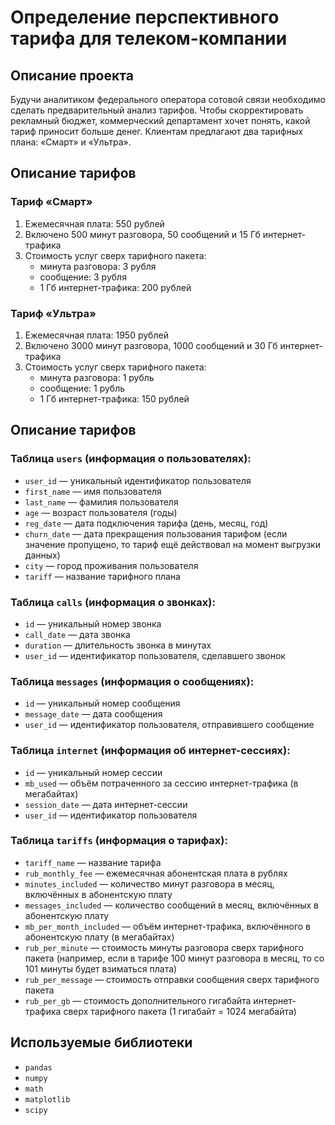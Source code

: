 # Определение перспективного тарифа для телеком-компании

## Описание проекта
Будучи аналитиком федерального оператора сотовой связи необходимо сделать предварительный анализ тарифов. Чтобы скорректировать рекламный бюджет, коммерческий департамент хочет понять, какой тариф приносит больше денег. Клиентам предлагают два тарифных плана: «Смарт» и «Ультра».

## Описание тарифов
### Тариф «Смарт»
1. Ежемесячная плата: 550 рублей
2. Включено 500 минут разговора, 50 сообщений и 15 Гб интернет-трафика
3. Стоимость услуг сверх тарифного пакета:
   - минута разговора: 3 рубля
   - сообщение: 3 рубля
   - 1 Гб интернет-трафика: 200 рублей
### Тариф «Ультра»
1. Ежемесячная плата: 1950 рублей
2. Включено 3000 минут разговора, 1000 сообщений и 30 Гб интернет-трафика
3. Стоимость услуг сверх тарифного пакета:
   - минута разговора: 1 рубль
   - сообщение: 1 рубль
   - 1 Гб интернет-трафика: 150 рублей

## Описание тарифов
### Таблица ```users``` (информация о пользователях):
-  ```user_id``` — уникальный идентификатор пользователя
-  ```first_name``` — имя пользователя
-  ```last_name``` — фамилия пользователя
-  ```age``` — возраст пользователя (годы)
-  ```reg_date``` — дата подключения тарифа (день, месяц, год)
-  ```churn_date``` — дата прекращения пользования тарифом (если значение пропущено, то тариф ещё действовал на момент выгрузки данных)
-  ```city``` — город проживания пользователя
-  ```tariff``` — название тарифного плана
### Таблица ```calls``` (информация о звонках):
-  ```id``` — уникальный номер звонка
-  ```call_date``` — дата звонка
-  ```duration``` — длительность звонка в минутах
-  ```user_id``` — идентификатор пользователя, сделавшего звонок
### Таблица ```messages``` (информация о сообщениях):
-  ```id``` — уникальный номер сообщения
-  ```message_date``` — дата сообщения
-  ```user_id``` — идентификатор пользователя, отправившего сообщение
### Таблица ```internet``` (информация об интернет-сессиях):
-  ```id``` — уникальный номер сессии
-  ```mb_used``` — объём потраченного за сессию интернет-трафика (в мегабайтах)
-  ```session_date``` — дата интернет-сессии
-  ```user_id``` — идентификатор пользователя
### Таблица ```tariffs``` (информация о тарифах):
-  ```tariff_name``` — название тарифа
-  ```rub_monthly_fee``` — ежемесячная абонентская плата в рублях
-  ```minutes_included``` — количество минут разговора в месяц, включённых в абонентскую плату
-  ```messages_included``` — количество сообщений в месяц, включённых в абонентскую плату
-  ```mb_per_month_included``` — объём интернет-трафика, включённого в абонентскую плату (в мегабайтах)
-  ```rub_per_minute``` — стоимость минуты разговора сверх тарифного пакета (например, если в тарифе 100 минут разговора в месяц, то со 101 минуты будет взиматься плата)
-  ```rub_per_message``` — стоимость отправки сообщения сверх тарифного пакета
-  ```rub_per_gb``` — стоимость дополнительного гигабайта интернет-трафика сверх тарифного пакета (1 гигабайт = 1024 мегабайта)

## Используемые библиотеки
- ```pandas```
- ```numpy```
- ```math```
- ```matplotlib```
- ```scipy```
